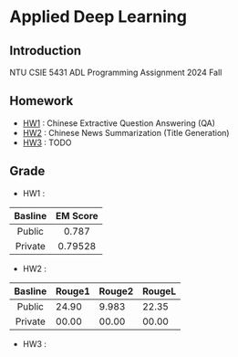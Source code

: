 # Applied Deep Learning

## Introduction

NTU CSIE 5431 ADL Programming Assignment 2024 Fall

## Homework

- [HW1](./hw1/README.md) : Chinese Extractive Question Answering (QA)
- [HW2](./hw2/README.md) : Chinese News Summarization (Title Generation)
- [HW3](./hw3/README.md) : TODO

## Grade

- HW1 :

| Basline | EM Score |
|:-------:|:--------:|
| Public  |  0.787   |
| Private | 0.79528  |

- HW2 :

| Basline | Rouge1 | Rouge2 | RougeL |
|:-------:| ------ | ------ | ------ |
| Public  | 24.90  | 9.983  | 22.35  |
| Private | 00.00  | 00.00  | 00.00  |

- HW3 :
